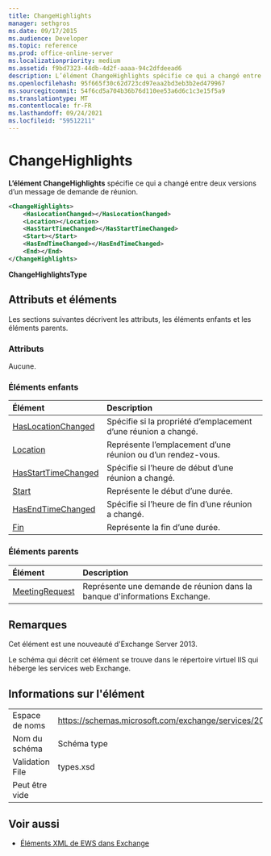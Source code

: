 ```yaml
---
title: ChangeHighlights
manager: sethgros
ms.date: 09/17/2015
ms.audience: Developer
ms.topic: reference
ms.prod: office-online-server
ms.localizationpriority: medium
ms.assetid: f9bd7323-44db-4d2f-aaaa-94c2dfdeead6
description: L’élément ChangeHighlights spécifie ce qui a changé entre deux versions d’un message de demande de réunion.
ms.openlocfilehash: 95f665f30c62d723cd97eaa2bd3eb3b2ed479967
ms.sourcegitcommit: 54f6cd5a704b36b76d110ee53a6d6c1c3e15f5a9
ms.translationtype: MT
ms.contentlocale: fr-FR
ms.lasthandoff: 09/24/2021
ms.locfileid: "59512211"
---
```

# <a name="changehighlights"></a>ChangeHighlights

**L’élément ChangeHighlights** spécifie ce qui a changé entre deux versions d’un message de demande de réunion. 
  
```XML
<ChangeHighlights>
    <HasLocationChanged></HasLocationChanged>
    <Location></Location>
    <HasStartTimeChanged></HasStartTimeChanged>
    <Start></Start>
    <HasEndTimeChanged></HasEndTimeChanged>
    <End></End>
</ChangeHighlights>
```

 **ChangeHighlightsType**
## <a name="attributes-and-elements"></a>Attributs et éléments

Les sections suivantes décrivent les attributs, les éléments enfants et les éléments parents.
  
### <a name="attributes"></a>Attributs

Aucune.
  
### <a name="child-elements"></a>Éléments enfants

|**Élément**|**Description**|
|:-----|:-----|
|[HasLocationChanged](haslocationchanged.md) <br/> |Spécifie si la propriété d’emplacement d’une réunion a changé.  <br/> |
|[Location](location.md) <br/> |Représente l’emplacement d’une réunion ou d’un rendez-vous.  <br/> |
|[HasStartTimeChanged](hasstarttimechanged.md) <br/> |Spécifie si l’heure de début d’une réunion a changé.  <br/> |
|[Start](start.md) <br/> |Représente le début d’une durée.  <br/> |
|[HasEndTimeChanged](hasendtimechanged.md) <br/> |Spécifie si l’heure de fin d’une réunion a changé.  <br/> |
|[Fin ](end-ex15websvcsotherref.md) <br/> |Représente la fin d’une durée.  <br/> |
   
### <a name="parent-elements"></a>Éléments parents

|**Élément**|**Description**|
|:-----|:-----|
|[MeetingRequest](meetingrequest.md) <br/> |Représente une demande de réunion dans la banque d'informations Exchange.  <br/> |
   
## <a name="remarks"></a>Remarques

Cet élément est une nouveauté d'Exchange Server 2013.
  
Le schéma qui décrit cet élément se trouve dans le répertoire virtuel IIS qui héberge les services web Exchange.
  
## <a name="element-information"></a>Informations sur l'élément

|||
|:-----|:-----|
|Espace de noms  <br/> |https://schemas.microsoft.com/exchange/services/2006/types  <br/> |
|Nom du schéma  <br/> |Schéma type  <br/> |
|Validation File  <br/> |types.xsd  <br/> |
|Peut être vide  <br/> ||
   
## <a name="see-also"></a>Voir aussi



- [Éléments XML de EWS dans Exchange](ews-xml-elements-in-exchange.md)

